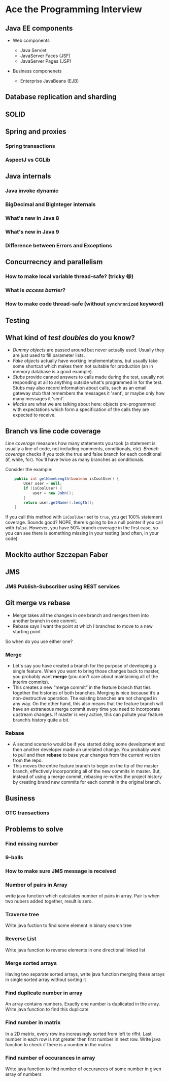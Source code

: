 # Ace the Programming Interview

## Java EE components
+ Web components
    * Java Servlet
    * JavaServer Faces (JSF)
    * JavaServer Pages (JSP)

+ Business componenets
    * Enterprise JavaBeans (EJB)

## Database replication and sharding

## SOLID

## Spring and proxies
### Spring transactions
### AspectJ vs CGLib

## Java internals
### Java invoke dynamic
### BigDecimal and BigInteger internals
### What's new in Java 8
### What's new in Java 9
### Difference between Errors and Exceptions

## Concurrecncy and parallelism
### How to make local variable thread-safe? (tricky :smile:)
### What is _access barrier_?
### How to make code thread-safe (without `synchronized` keyword)

## Testing
## What kind of _test doubles_ do you know?
- _Dummy objects_ are passed around but never actually used. Usually they are just used to fill parameter lists.
- _Fake objects_ actually have working implementations, but usually take some shortcut which makes them not suitable for production (an in memory database is a good example).
- _Stubs_ provide canned answers to calls made during the test, usually not responding at all to anything outside what's programmed in for the test. Stubs may also record information about calls, such as an email gateway stub that remembers the messages it 'sent', or maybe only how many messages it 'sent'.
- _Mocks_ are what we are talking about here: objects pre-programmed with expectations which form a specification of the calls they are expected to receive.

## Branch vs line code coverage
*Line coverage* measures how many statements you took (a statement is usually a line of code, not including comments, conditionals, etc). *Branch coverage* checks if you took the true and false branch for each conditional (if, while, for). You'll have twice as many branches as conditionals.

Consider the example:

```java
    public int getNameLength(boolean isCoolUser) {
        User user = null;
        if (isCoolUser) {
            user = new John(); 
        }
        return user.getName().length(); 
    }
```
If you call this method with `isCoolUser` set to `true`, you get 100% statement coverage. Sounds good? NOPE, there's going to be a null pointer if you call with `false`. However, you have 50% branch coverage in the first case, so you can see there is something missing in your testing (and often, in your code).

## Mockito author Szczepan Faber


## JMS
### JMS Publish-Subscriber using REST services

## Git merge vs rebase
- Merge takes all the changes in one branch and merges them into another branch in one commit.
- Rebase says I want the point at which I branched to move to a new starting point

So when do you use either one?

### Merge
- Let's say you have created a branch for the purpose of developing a single feature.  When you want to bring those changes back to master, you probably want **merge** (you don't care about maintaining all of the interim commits).  
- This creates a new “merge commit” in the feature branch that ties together the histories of both branches. Merging is nice because it’s a non-destructive operation. The existing branches are not changed in any way. On the other hand, this also means that the feature branch will have an extraneous merge commit every time you need to incorporate upstream changes. If master is very active, this can pollute your feature branch’s history quite a bit.

### Rebase
- A second scenario would be if you started doing some development and then another developer made an unrelated change.  You probably want to pull and then **rebase** to base your changes from the current version from the repo.
- This moves the entire feature branch to begin on the tip of the master branch, effectively incorporating all of the new commits in master. But, instead of using a merge commit, rebasing re-writes the project history by creating brand new commits for each commit in the original branch.


## Business
### OTC transactions


## Problems to solve
### Find missing number
### 9-balls 
### How to make sure JMS message is received

### Number of pairs in Array
write java function which calculates number of pairs in array. Pair is when two nubers added together, result is zero.

### Traverse tree
Write java fuction to find some element in binary search tree

### Reverse List
Write java function to reverse elements in one directional linked list

### Merge sorted arrays
Having two separate sorted arrays, write java function merging these arrays in single sorted array without sorting it 

### Find duplicate number in array
An array contains numbers. Exactly one number is duplicated in the array. Write java function to find this duplicate

### Find number in matrix
In a 2D matrix, every row ins increasingly sorted from left to rifht. Last number in each row is not greater then first number in next row. Write java function to check if there is a number in the matrix

### Find number of occurances in array
Write java function to find number of occurances of some number in given array of numbers
